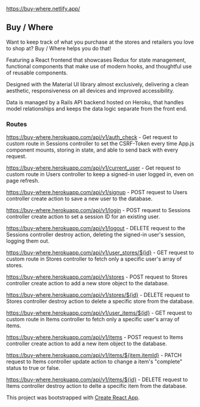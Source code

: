 https://buy-where.netlify.app/

## Buy / Where

Want to keep track of what you purchase at the stores and retailers you love to shop at? Buy / Where helps you do that! 

Featuring a React frontend that showcases Redux for state management, functional components that make use of modern hooks, and thoughtful use of reusable components. 

Designed with the Material UI library almost exclusively, delivering a clean aesthetic, responsiveness on all devices and improved accessibility.

Data is managed by a Rails API backend hosted on Heroku, that handles model relationships and keeps the data logic separate from the front end.

### Routes

https://buy-where.herokuapp.com/api/v1/auth_check - Get request to custom route in Sessions controller to set the CSRF-Token every time App.js component mounts, storing in state, and able to send back with every request.

https://buy-where.herokuapp.com/api/v1/current_user -  Get request to custom route in Users controller to keep a signed-in user logged in, even on page refresh.

https://buy-where.herokuapp.com/api/v1/signup -  POST request to Users controller create action to save a new user to the database.

https://buy-where.herokuapp.com/api/v1/login - POST request to Sessions controller create action to set a session ID for an existing user.

https://buy-where.herokuapp.com/api/v1/logout - DELETE request to the Sessions controller destroy action, deleting the signed-in user's session, logging them out.

https://buy-where.herokuapp.com/api/v1/user_stores/${id} - GET request to custom route in Stores controller to fetch only a specific user's array of stores.

https://buy-where.herokuapp.com/api/v1/stores - POST request to Stores controller create action to add a new store object to the database.

https://buy-where.herokuapp.com/api/v1/stores/${id} - DELETE request to Stores controller destroy action to delete a specific store from the database.

https://buy-where.herokuapp.com/api/v1/user_items/${id} - GET request to custom route in Items controller to fetch only a specific user's array of items.

https://buy-where.herokuapp.com/api/v1/items - POST request to Items controller create action to add a new item object to the database.

https://buy-where.herokuapp.com/api/v1/items/${item.itemId} - PATCH request to Items controller update action to change a item's "complete" status to true or false.

https://buy-where.herokuapp.com/api/v1/items/${id} - DELETE request to Items controller destroy action to delte a specific item from the database.

This project was bootstrapped with [Create React App](https://github.com/facebook/create-react-app).